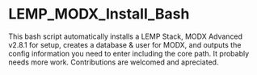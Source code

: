 # LEMP_MODX_Install_Bash
This bash script automatically installs a LEMP Stack, MODX Advanced v2.8.1 for setup, creates a database &amp; user for MODX, and outputs the config information you need to enter including the core path. It probably needs more work. Contributions are welcomed and apreciated.
